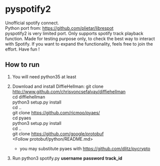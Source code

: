 # pyspotify2
Unofficial spotify connect.  
Python port from: https://github.com/plietar/librespot  
pyspotify2 is very limited port. Only supports spotify track playback function. 
Made for testing purpose only, to check the best way to interact with Spotify. If you want to expand the functionality, feels free to join the effort.
Have fun !

## How to run
1. You will need python35 at least

2. Download and install DiffieHellman:
   git clone http://www.github.com/chrisvoncsefalvay/diffiehellman  
   cd diffiehellman  
   python3 setup.py install  
   cd ..  
   git clone https://github.com/ricmoo/pyaes/  
   cd pyaes  
   python3 setup.py install  
   cd ..  
   git clone https://github.com/google/protobuf  
   <Follow protobuf/python/README.md>  

   * you may substitute pyaes with https://github.com/dlitz/pycrypto
   
3. Run python3 spotify.py **username** **password** **track_id**
